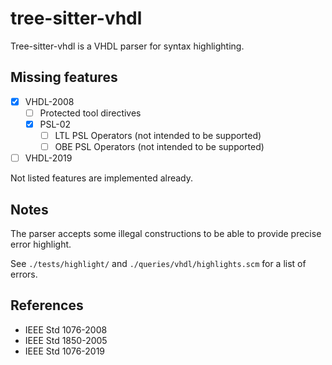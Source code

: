 # tree-sitter-vhdl

Tree-sitter-vhdl is a VHDL parser for syntax highlighting.

## Missing features

- [x] VHDL-2008
  - [ ] Protected tool directives
  - [x] PSL-02
    - [ ] LTL PSL Operators (not intended to be supported)
    - [ ] OBE PSL Operators (not intended to be supported)
- [ ] VHDL-2019

Not listed features are implemented already.

## Notes

The parser accepts some illegal constructions to be able to provide precise
error highlight.

See `./tests/highlight/` and `./queries/vhdl/highlights.scm` for a list of errors.

## References
* IEEE Std 1076-2008
* IEEE Std 1850-2005
* IEEE Std 1076-2019
